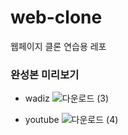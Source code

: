 # web-clone
웹페이지 클론 연습용 레포

### 완성본 미리보기
- wadiz
![다운로드 (3)](https://user-images.githubusercontent.com/63178953/112847398-01139000-90e2-11eb-8ad4-91e5dc88af28.png)

- youtube
![다운로드 (4)](https://user-images.githubusercontent.com/63178953/112847807-65ceea80-90e2-11eb-881f-e2c791238074.png)
